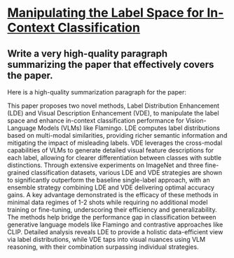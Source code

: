 # [Manipulating the Label Space for In-Context Classification](https://arxiv.org/abs/2312.00351)

## Write a very high-quality paragraph summarizing the paper that effectively covers the paper.

 Here is a high-quality summarization paragraph for the paper:

This paper proposes two novel methods, Label Distribution Enhancement (LDE) and Visual Description Enhancement (VDE), to manipulate the label space and enhance in-context classification performance for Vision-Language Models (VLMs) like Flamingo. LDE computes label distributions based on multi-modal similarities, providing richer semantic information and mitigating the impact of misleading labels. VDE leverages the cross-modal capabilities of VLMs to generate detailed visual feature descriptions for each label, allowing for clearer differentiation between classes with subtle distinctions. Through extensive experiments on ImageNet and three fine-grained classification datasets, various LDE and VDE strategies are shown to significantly outperform the baseline single-label approach, with an ensemble strategy combining LDE and VDE delivering optimal accuracy gains. A key advantage demonstrated is the efficacy of these methods in minimal data regimes of 1-2 shots while requiring no additional model training or fine-tuning, underscoring their efficiency and generalizability. The methods help bridge the performance gap in classification between generative language models like Flamingo and contrastive approaches like CLIP. Detailed analysis reveals LDE to provide a holistic data-efficient view via label distributions, while VDE taps into visual nuances using VLM reasoning, with their combination surpassing individual strategies.

